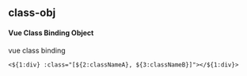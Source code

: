 ## class-obj
#### Vue Class Binding Object
vue class binding
```
<${1:div} :class="[${2:classNameA}, ${3:classNameB}]"></${1:div}>
```